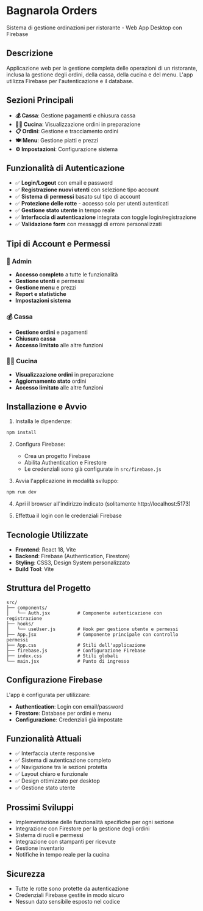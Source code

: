 # Bagnarola Orders

Sistema di gestione ordinazioni per ristorante - Web App Desktop con Firebase

## Descrizione

Applicazione web per la gestione completa delle operazioni di un ristorante, inclusa la gestione degli ordini, della cassa, della cucina e del menu. L'app utilizza Firebase per l'autenticazione e il database.

## Sezioni Principali

- **💰 Cassa**: Gestione pagamenti e chiusura cassa
- **👨‍🍳 Cucina**: Visualizzazione ordini in preparazione
- **📋 Ordini**: Gestione e tracciamento ordini
- **🍽️ Menu**: Gestione piatti e prezzi
- **⚙️ Impostazioni**: Configurazione sistema

## Funzionalità di Autenticazione

- ✅ **Login/Logout** con email e password
- ✅ **Registrazione nuovi utenti** con selezione tipo account
- ✅ **Sistema di permessi** basato sul tipo di account
- ✅ **Protezione delle rotte** - accesso solo per utenti autenticati
- ✅ **Gestione stato utente** in tempo reale
- ✅ **Interfaccia di autenticazione** integrata con toggle login/registrazione
- ✅ **Validazione form** con messaggi di errore personalizzati

## Tipi di Account e Permessi

### **👑 Admin**
- **Accesso completo** a tutte le funzionalità
- **Gestione utenti** e permessi
- **Gestione menu** e prezzi
- **Report e statistiche**
- **Impostazioni sistema**

### **💰 Cassa**
- **Gestione ordini** e pagamenti
- **Chiusura cassa**
- **Accesso limitato** alle altre funzioni

### **👨‍🍳 Cucina**
- **Visualizzazione ordini** in preparazione
- **Aggiornamento stato** ordini
- **Accesso limitato** alle altre funzioni

## Installazione e Avvio

1. Installa le dipendenze:
```bash
npm install
```

2. Configura Firebase:
   - Crea un progetto Firebase
   - Abilita Authentication e Firestore
   - Le credenziali sono già configurate in `src/firebase.js`

3. Avvia l'applicazione in modalità sviluppo:
```bash
npm run dev
```

4. Apri il browser all'indirizzo indicato (solitamente http://localhost:5173)

5. Effettua il login con le credenziali Firebase

## Tecnologie Utilizzate

- **Frontend**: React 18, Vite
- **Backend**: Firebase (Authentication, Firestore)
- **Styling**: CSS3, Design System personalizzato
- **Build Tool**: Vite

## Struttura del Progetto

```
src/
├── components/
│   └── Auth.jsx          # Componente autenticazione con registrazione
├── hooks/
│   └── useUser.js        # Hook per gestione utente e permessi
├── App.jsx               # Componente principale con controllo permessi
├── App.css               # Stili dell'applicazione
├── firebase.js           # Configurazione Firebase
├── index.css             # Stili globali
└── main.jsx              # Punto di ingresso
```

## Configurazione Firebase

L'app è configurata per utilizzare:
- **Authentication**: Login con email/password
- **Firestore**: Database per ordini e menu
- **Configurazione**: Credenziali già impostate

## Funzionalità Attuali

- ✅ Interfaccia utente responsive
- ✅ Sistema di autenticazione completo
- ✅ Navigazione tra le sezioni protetta
- ✅ Layout chiaro e funzionale
- ✅ Design ottimizzato per desktop
- ✅ Gestione stato utente

## Prossimi Sviluppi

- Implementazione delle funzionalità specifiche per ogni sezione
- Integrazione con Firestore per la gestione degli ordini
- Sistema di ruoli e permessi
- Integrazione con stampanti per ricevute
- Gestione inventario
- Notifiche in tempo reale per la cucina

## Sicurezza

- Tutte le rotte sono protette da autenticazione
- Credenziali Firebase gestite in modo sicuro
- Nessun dato sensibile esposto nel codice
